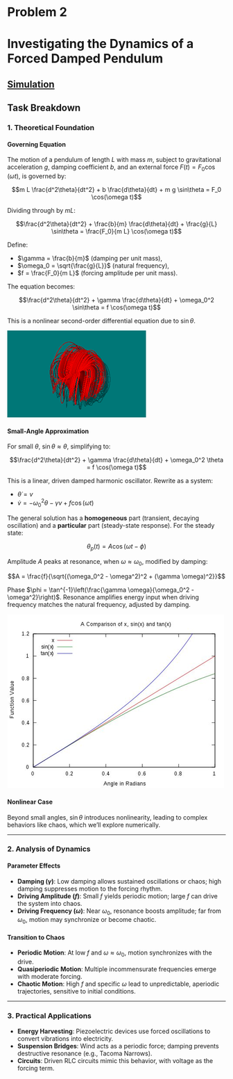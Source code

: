 # Problem 2

# Investigating the Dynamics of a Forced Damped Pendulum


[Simulation](Problem_2.html)
---

## Task Breakdown

### 1. Theoretical Foundation

#### Governing Equation
The motion of a pendulum of length $L$ with mass $m$, subject to gravitational acceleration $g$, damping coefficient $b$, and an external force $F(t) = F_0 \cos(\omega t)$, is governed by:

$$m L \frac{d^2\theta}{dt^2} + b \frac{d\theta}{dt} + m g \sin\theta = F_0 \cos(\omega t)$$

Dividing through by $m L$:

$$\frac{d^2\theta}{dt^2} + \frac{b}{m} \frac{d\theta}{dt} + \frac{g}{L} \sin\theta = \frac{F_0}{m L} \cos(\omega t)$$

Define:

- $\gamma = \frac{b}{m}$ (damping per unit mass),
- $\omega_0 = \sqrt{\frac{g}{L}}$ (natural frequency),
- $f = \frac{F_0}{m L}$ (forcing amplitude per unit mass).

The equation becomes:

$$\frac{d^2\theta}{dt^2} + \gamma \frac{d\theta}{dt} + \omega_0^2 \sin\theta = f \cos(\omega t)$$

This is a nonlinear second-order differential equation due to $\sin\theta$.

![alt text](SPROTTA.gif)


#### Small-Angle Approximation

For small $\theta$, $\sin\theta \approx \theta$, simplifying to:

$$\frac{d^2\theta}{dt^2} + \gamma \frac{d\theta}{dt} + \omega_0^2 \theta = f \cos(\omega t)$$

This is a linear, driven damped harmonic oscillator. Rewrite as a system:

- $\dot{\theta} = v$
- $\dot{v} = -\omega_0^2 \theta - \gamma v + f \cos(\omega t)$

The general solution has a **homogeneous** part (transient, decaying oscillation) and a **particular** part (steady-state response). For the steady state:

$$\theta_p(t) = A \cos(\omega t - \phi)$$

Amplitude $A$ peaks at resonance, when $\omega \approx \omega_0$, modified by damping:

$$A = \frac{f}{\sqrt{(\omega_0^2 - \omega^2)^2 + (\gamma \omega)^2}}$$

Phase $\phi = \tan^{-1}\left(\frac{\gamma \omega}{\omega_0^2 - \omega^2}\right)$. Resonance amplifies energy input when driving frequency matches the natural frequency, adjusted by damping.

![alt text](2e4e6e7059571a452ace5fdbfbe2e0e5.jpg)

#### Nonlinear Case
Beyond small angles, $\sin\theta$ introduces nonlinearity, leading to complex behaviors like chaos, which we’ll explore numerically.



---

### 2. Analysis of Dynamics

#### Parameter Effects
- **Damping ($\gamma$)**: Low damping allows sustained oscillations or chaos; high damping suppresses motion to the forcing rhythm.
- **Driving Amplitude ($f$)**: Small $f$ yields periodic motion; large $f$ can drive the system into chaos.
- **Driving Frequency ($\omega$)**: Near $\omega_0$, resonance boosts amplitude; far from $\omega_0$, motion may synchronize or become chaotic.

#### Transition to Chaos
- **Periodic Motion**: At low $f$ and $\omega \approx \omega_0$, motion synchronizes with the drive.
- **Quasiperiodic Motion**: Multiple incommensurate frequencies emerge with moderate forcing.
- **Chaotic Motion**: High $f$ and specific $\omega$ lead to unpredictable, aperiodic trajectories, sensitive to initial conditions.

---

### 3. Practical Applications
- **Energy Harvesting**: Piezoelectric devices use forced oscillations to convert vibrations into electricity.
- **Suspension Bridges**: Wind acts as a periodic force; damping prevents destructive resonance (e.g., Tacoma Narrows).
- **Circuits**: Driven RLC circuits mimic this behavior, with voltage as the forcing term.


